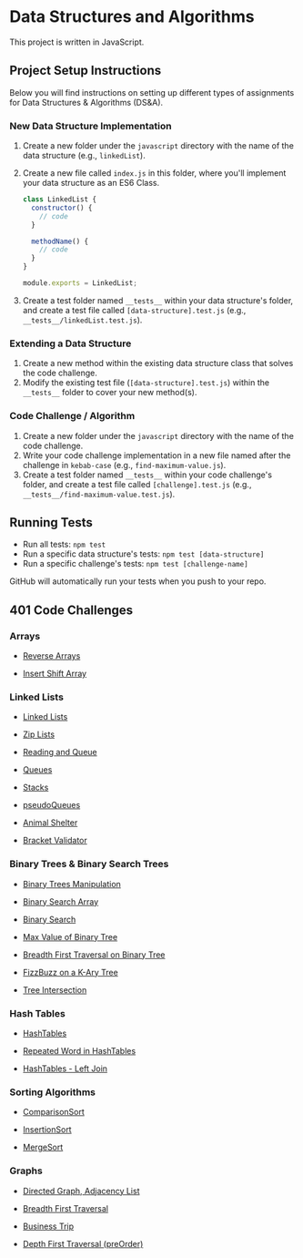 # Data Structures and Algorithms

This project is written in JavaScript.

## Project Setup Instructions

Below you will find instructions on setting up different types of assignments for Data Structures & Algorithms (DS&A).

### New Data Structure Implementation

1. Create a new folder under the `javascript` directory with the name of the data structure (e.g., `linkedList`).
2. Create a new file called `index.js` in this folder, where you'll implement your data structure as an ES6 Class.

    ```javascript
    class LinkedList {
      constructor() {
        // code
      }

      methodName() {
        // code
      }
    }

    module.exports = LinkedList;
    ```

3. Create a test folder named `__tests__` within your data structure's folder, and create a test file called `[data-structure].test.js` (e.g., `__tests__/linkedList.test.js`).

### Extending a Data Structure

1. Create a new method within the existing data structure class that solves the code challenge.
2. Modify the existing test file (`[data-structure].test.js`) within the `__tests__` folder to cover your new method(s).

### Code Challenge / Algorithm

1. Create a new folder under the `javascript` directory with the name of the code challenge.
2. Write your code challenge implementation in a new file named after the challenge in `kebab-case` (e.g., `find-maximum-value.js`).
3. Create a test folder named `__tests__` within your code challenge's folder, and create a test file called `[challenge].test.js` (e.g., `__tests__/find-maximum-value.test.js`).

## Running Tests

- Run all tests: `npm test`
- Run a specific data structure's tests: `npm test [data-structure]`
- Run a specific challenge's tests: `npm test [challenge-name]`

GitHub will automatically run your tests when you push to your repo.

## 401 Code Challenges

### Arrays

- [Reverse Arrays](./arrays/reverseArrays/reverseArray/README.md)
  <!-- An algorithm to reverse an array in place -->

- [Insert Shift Array](./arrays/arrayInsertShift/insertShiftArray/README.md)
  <!-- A challenge that deals with inserting an element into the middle of an array -->

### Linked Lists

- [Linked Lists](./linkedList/linked-list/README.md)
  <!-- This covers the implementation of the Linked List data structure -->

- [Zip Lists](./linkedList/linked-list-zip/README.md)
  <!-- A challenge that deals with merging two linked lists by alternating nodes -->

- [Reading and Queue](./linkedList/reading-and-queue/README.md)
  <!-- This covers the implementation of the Stack data structure -->

- [Queues](./linkedList/queues/README.md)
  <!-- This covers the implementation of the Queue data structure -->

- [Stacks](./linkedList/stacks/README.md)
  <!-- This covers the implementation of the Stack data structure -->

- [pseudoQueues](./linkedList/stack-queue-pseudo/README.md)
  <!-- A challenge that implements a queue using two stacks -->

- [Animal Shelter](./linkedList/animal-shelter/README.md)
  <!-- A code challenge that simulates an animal shelter queue system -->

- [Bracket Validator](./linkedList/bracket-validation/README.md)
  <!-- A challenge that validates the proper pairing and nesting of brackets in a string -->

### Binary Trees & Binary Search Trees

- [Binary Trees Manipulation](./trees/binary-tree-manipulation//README.md)
  <!-- This covers the implementation of Binary Trees and Binary Search Trees data structures -->

- [Binary Search Array](./trees/array-binary-search/README.md)
  <!-- This covers the implementation of Binary Trees and Binary Search Trees data structures -->

- [Binary Search](./trees/binary-search/README.md)
  <!-- This covers the implementation of Binary Trees and Binary Search Trees data structures -->

- [Max Value of Binary Tree](./trees/binary-tree-max-value/README.md)
  <!-- An algorithm to reverse an array in place -->

- [Breadth First Traversal on Binary Tree](./trees/breadth-first-traversal/README.md)
  <!-- A challenge that implements the Breadth-First Traversal on a binary tree -->

- [FizzBuzz on a K-Ary Tree](./trees/tree-fizz-buzz/README.md)
  <!-- A challenge that modifies a K-Ary tree with FizzBuzz logic -->

- [Tree Intersection](./tree-intersection/README.md)
  <!-- A challenge that finds common nodes between two binary trees -->

### Hash Tables

- [HashTables](./hashtable/README.md)
  <!-- This covers the implementation of the Hash Table data structure -->

- [Repeated Word in HashTables](./hashtable/repeatedWords/README.md)
  <!-- A challenge that finds the first repeated word in a string using Hash Tables -->

- [HashTables - Left Join](./hashtable/leftjoin/README.md)
  <!-- A challenge that performs a left join on two hash tables -->

### Sorting Algorithms

- [ComparisonSort](./sorting/comparisons/README.md)
  <!-- This covers the implementation of the Insertion Sort algorithm -->

- [InsertionSort](./sorting/insertion/README.md)
  <!-- This covers the implementation of the Insertion Sort algorithm -->

- [MergeSort](./sorting/merge/README.md)
  <!-- This covers the implementation of the Merge Sort algorithm -->


### Graphs

- [Directed Graph, Adjacency List](./graph/README.md)
  <!-- This covers the implementation of a Directed Graph data structure using Adjacency List -->

- [Breadth First Traversal](./graph/README.md)
  <!-- A challenge that implements the Breadth-First Traversal on a graph -->

- [Business Trip](./graph/businessTrip/README.md)
  <!-- A challenge that calculates the total cost of a trip in a weighted graph -->

- [Depth First Traversal (preOrder)](./graph/README.md)
  <!-- A challenge that implements the Depth-First Traversal (preOrder) on a graph -->
